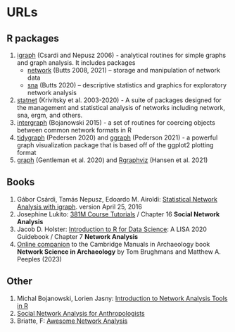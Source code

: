 # URLs

## R packages

  1. [igraph](https://igraph.org/) (Csardi and Nepusz 2006) - analytical routines for simple graphs and graph analysis. It includes packages
     - [network](https://www.jstatsoft.org/article/view/v024i02) (Butts 2008, 2021) – storage and manipulation of network data
     - [sna](https://www.jstatsoft.org/article/view/v024i06) (Butts 2020) – descriptive statistics and graphics for exploratory network analysis   
  3. [statnet](http://statnet.org/) (Krivitsky et al. 2003-2020) - A suite of packages designed for the management and statistical analysis of networks including network, sna, ergm, and others.
  4. [intergraph](https://cran.r-project.org/web/packages/intergraph/intergraph.pdf) (Bojanowski 2015) - a set of routines for coercing objects between common network formats in R
  5. [tidygraph](https://cran.r-project.org/web/packages/tidygraph/index.html) (Pedersen 2020) and [ggraph](https://cran.r-project.org/package=ggraph) (Pederson 2021) - a powerful graph visualization package that is based off of the ggplot2 plotting format
  6. [graph](https://academic.oup.com/bioinformatics/article/21/1/135/212347) (Gentleman et al. 2020) and [Rgraphviz](https://www.bioconductor.org/packages/release/bioc/html/Rgraphviz.html) (Hansen et al. 2021)

## Books

  1. Gábor Csárdi, Tamás Nepusz, Edoardo M. Airoldi: [Statistical Network Analysis with igraph](https://dl.icdst.org/pdfs/files3/8d615482cb83825fff008346d7fc666b.pdf). version April 25, 2016
  2. Josephine Lukito: [381M Course Tutorials](https://bookdown.org/josephine_lukito/j381m_tutorials/id_16-igraph.html) / Chapter 16 **Social Network Analysis**
  3. Jacob D. Holster: [Introduction to R for Data Science](https://bookdown.org/jdholster1/idsr/network-analysis.html): A LISA 2020 Guidebook / Chapter 7 **Network Analysis**
  5. [Online companion](https://book.archnetworks.net)  to the Cambridge Manuals in Archaeology book **Network Science in Archaeology** by Tom Brughmans and Matthew A. Peeples (2023)

## Other

  1. Michal Bojanowski, Lorien Jasny: [Introduction to Network Analysis Tools in R](https://statnet.org/workshop-intro-sna-tools/)
  1. [Social Network Analysis for Anthropologists](https://eehh-stanford.github.io/SNA-workshop/intro-igraph.html)
  2. Briatte, F: [Awesome Network Analysis](https://github.com/briatte/awesome-network-analysis)



